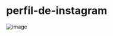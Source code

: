 # perfil-de-instagram
![image](https://user-images.githubusercontent.com/81586887/141667219-14775a4e-50e8-4a65-9e87-f16e14cc3f50.png)
